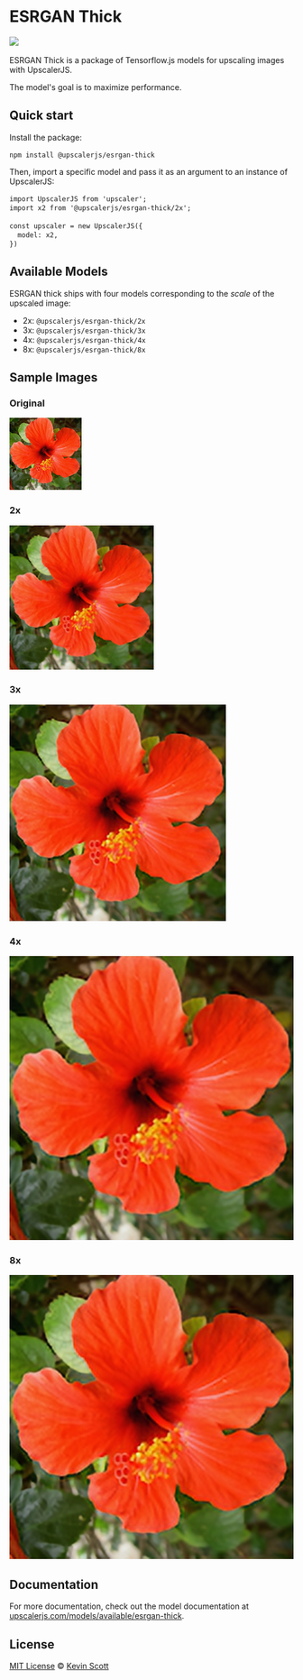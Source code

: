 # ESRGAN Thick

[![](https://data.jsdelivr.com/v1/package/npm/@upscalerjs/esrgan-thick/badge)](https://www.jsdelivr.com/package/npm/@upscalerjs/esrgan-thick)

ESRGAN Thick is a package of Tensorflow.js models for upscaling images with UpscalerJS.

The model's goal is to maximize performance.

## Quick start

Install the package:

```
npm install @upscalerjs/esrgan-thick
```

Then, import a specific model and pass it as an argument to an instance of UpscalerJS:

```
import UpscalerJS from 'upscaler';
import x2 from '@upscalerjs/esrgan-thick/2x';

const upscaler = new UpscalerJS({
  model: x2,
})
```

## Available Models

ESRGAN thick ships with four models corresponding to the _scale_ of the upscaled image:

- 2x: `@upscalerjs/esrgan-thick/2x`
- 3x: `@upscalerjs/esrgan-thick/3x`
- 4x: `@upscalerjs/esrgan-thick/4x`
- 8x: `@upscalerjs/esrgan-thick/8x`

## Sample Images

### Original
![Original image](./assets/samples/1x/flower.png)

### 2x
![2x upscaled image](./assets/samples/2x/flower.png)

### 3x
![3x upscaled image](./assets/samples/3x/flower.png)

### 4x
![4x upscaled image](./assets/samples/4x/flower.png)

### 8x
![8x upscaled image](./assets/samples/8x/flower.png)

## Documentation

For more documentation, check out the model documentation at [upscalerjs.com/models/available/esrgan-thick](https://upscalerjs.com/models/available/esrgan-thick).

## License

[MIT License](https://oss.ninja/mit/developit/) © [Kevin Scott](https://thekevinscott.com)
